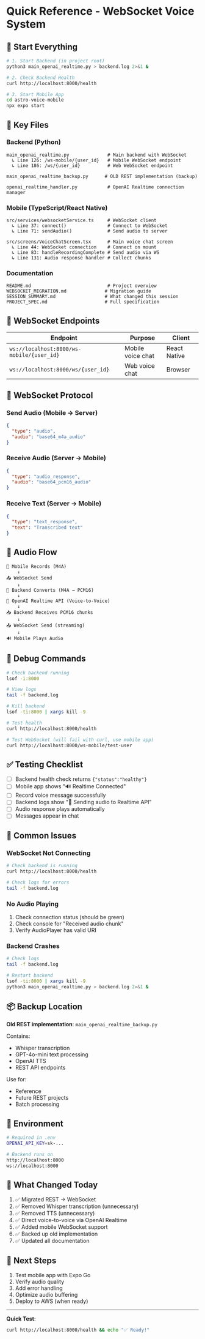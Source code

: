 # Quick Reference - WebSocket Voice System

## 🚀 Start Everything

```bash
# 1. Start Backend (in project root)
python3 main_openai_realtime.py > backend.log 2>&1 &

# 2. Check Backend Health
curl http://localhost:8000/health

# 3. Start Mobile App
cd astro-voice-mobile
npx expo start
```

## 📁 Key Files

### Backend (Python)
```
main_openai_realtime.py              # Main backend with WebSocket
  ↳ Line 126: /ws-mobile/{user_id}   # Mobile WebSocket endpoint
  ↳ Line 186: /ws/{user_id}          # Web WebSocket endpoint

main_openai_realtime_backup.py      # OLD REST implementation (backup)

openai_realtime_handler.py           # OpenAI Realtime connection manager
```

### Mobile (TypeScript/React Native)
```
src/services/websocketService.ts     # WebSocket client
  ↳ Line 37: connect()               # Connect to WebSocket
  ↳ Line 71: sendAudio()             # Send audio to server

src/screens/VoiceChatScreen.tsx      # Main voice chat screen
  ↳ Line 44: WebSocket connection    # Connect on mount
  ↳ Line 83: handleRecordingComplete # Send audio via WS
  ↳ Line 131: Audio response handler # Collect chunks
```

### Documentation
```
README.md                            # Project overview
WEBSOCKET_MIGRATION.md              # Migration guide
SESSION_SUMMARY.md                  # What changed this session
PROJECT_SPEC.md                     # Full specification
```

## 🔌 WebSocket Endpoints

| Endpoint | Purpose | Client |
|----------|---------|--------|
| `ws://localhost:8000/ws-mobile/{user_id}` | Mobile voice chat | React Native |
| `ws://localhost:8000/ws/{user_id}` | Web voice chat | Browser |

## 📨 WebSocket Protocol

### Send Audio (Mobile → Server)
```json
{
  "type": "audio",
  "audio": "base64_m4a_audio"
}
```

### Receive Audio (Server → Mobile)
```json
{
  "type": "audio_response",
  "audio": "base64_pcm16_audio"
}
```

### Receive Text (Server → Mobile)
```json
{
  "type": "text_response",
  "text": "Transcribed text"
}
```

## 🎯 Audio Flow

```
📱 Mobile Records (M4A)
    ↓
📤 WebSocket Send
    ↓
🔄 Backend Converts (M4A → PCM16)
    ↓
🤖 OpenAI Realtime API (Voice-to-Voice)
    ↓
📥 Backend Receives PCM16 chunks
    ↓
📤 WebSocket Send (streaming)
    ↓
🔊 Mobile Plays Audio
```

## 🐛 Debug Commands

```bash
# Check backend running
lsof -i:8000

# View logs
tail -f backend.log

# Kill backend
lsof -ti:8000 | xargs kill -9

# Test health
curl http://localhost:8000/health

# Test WebSocket (will fail with curl, use mobile app)
curl http://localhost:8000/ws-mobile/test-user
```

## ✅ Testing Checklist

- [ ] Backend health check returns `{"status":"healthy"}`
- [ ] Mobile app shows "🔊 Realtime Connected"
- [ ] Record voice message successfully
- [ ] Backend logs show "📱 Sending audio to Realtime API"
- [ ] Audio response plays automatically
- [ ] Messages appear in chat

## 🔧 Common Issues

### WebSocket Not Connecting
```bash
# Check backend is running
curl http://localhost:8000/health

# Check logs for errors
tail -f backend.log
```

### No Audio Playing
1. Check connection status (should be green)
2. Check console for "Received audio chunk"
3. Verify AudioPlayer has valid URI

### Backend Crashes
```bash
# Check logs
tail -f backend.log

# Restart backend
lsof -ti:8000 | xargs kill -9
python3 main_openai_realtime.py > backend.log 2>&1 &
```

## 📦 Backup Location

**Old REST implementation**: `main_openai_realtime_backup.py`

Contains:
- Whisper transcription
- GPT-4o-mini text processing  
- OpenAI TTS
- REST API endpoints

Use for:
- Reference
- Future REST projects
- Batch processing

## 🔑 Environment

```bash
# Required in .env
OPENAI_API_KEY=sk-...

# Backend runs on
http://localhost:8000
ws://localhost:8000
```

## 📝 What Changed Today

1. ✅ Migrated REST → WebSocket
2. ✅ Removed Whisper transcription (unnecessary)
3. ✅ Removed TTS (unnecessary)
4. ✅ Direct voice-to-voice via OpenAI Realtime
5. ✅ Added mobile WebSocket support
6. ✅ Backed up old implementation
7. ✅ Updated all documentation

## 🎯 Next Steps

1. Test mobile app with Expo Go
2. Verify audio quality
3. Add error handling
4. Optimize audio buffering
5. Deploy to AWS (when ready)

---

**Quick Test**: 
```bash
curl http://localhost:8000/health && echo "✅ Ready!"
```




